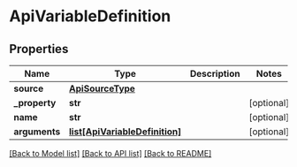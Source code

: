 # ApiVariableDefinition

## Properties
Name | Type | Description | Notes
------------ | ------------- | ------------- | -------------
**source** | [**ApiSourceType**](ApiSourceType.md) |  | 
**_property** | **str** |  | [optional] 
**name** | **str** |  | [optional] 
**arguments** | [**list[ApiVariableDefinition]**](ApiVariableDefinition.md) |  | [optional] 

[[Back to Model list]](../README.md#documentation-for-models) [[Back to API list]](../README.md#documentation-for-api-endpoints) [[Back to README]](../README.md)


